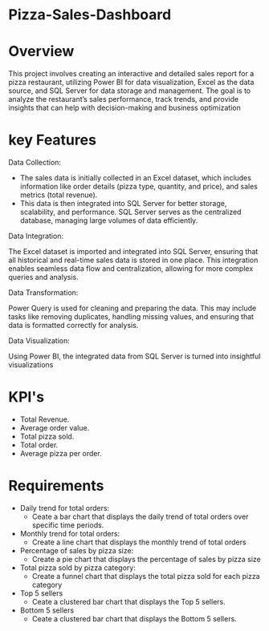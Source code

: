 # Pizza-Sales-Dashboard
# Overview
This project involves creating an interactive and detailed sales report for a pizza restaurant, utilizing Power BI for data visualization, Excel as the data source, and SQL Server for data storage and management. The goal is to analyze the restaurant’s sales performance, track trends, and provide insights that can help with decision-making and business optimization
# key Features

Data Collection:

- The sales data is initially collected in an Excel dataset, which includes information like order details (pizza type, quantity, and price), and sales metrics (total revenue).
- This data is then integrated into SQL Server for better storage, scalability, and performance. SQL Server serves as the centralized database, managing large volumes of data efficiently.

Data Integration:

The Excel dataset is imported and integrated into SQL Server, ensuring that all historical and real-time sales data is stored in one place. This integration enables seamless data flow and centralization, allowing for more complex queries and analysis.

Data Transformation:

Power Query is used for cleaning and preparing the data. This may include tasks like removing duplicates, handling missing values, and ensuring that data is formatted correctly for analysis.

Data Visualization:

Using Power BI, the integrated data from SQL Server is turned into insightful visualizations

# KPI's
-	Total Revenue.
-	Average order value.
-	Total pizza sold.
-	Total order.
-	Average pizza per order.

# Requirements
-	Daily trend for total orders:
    * Ceate a bar chart that displays the daily trend of total orders over specific time periods.
-	Monthly trend for total orders:
    * Create a line chart that displays the monthly trend of total orders
-	Percentage of sales by pizza size:
    * Create a pie chart that displays the percentage of sales by pizza size
-	Total pizza sold by pizza category:
    * Create a funnel chart that displays the total pizza sold for each pizza category
- Top 5 sellers
    * Ceate a clustered bar chart that displays the Top 5 sellers.
- Bottom 5 sellers
    * Ceate a clustered bar chart that displays the Bottom 5 sellers.


